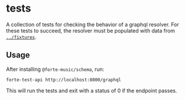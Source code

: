 # tests

A collection of tests for checking the behavior of a graphql resolver. For
these tests to succeed, the resolver must be populated with data from
[`../fixtures`](../fixtures).

## Usage

After installing `@forte-music/schema`, run:

    forte-test-api http://localhost:8000/graphql

This will run the tests and exit with a status of 0 if the endpoint passes.
